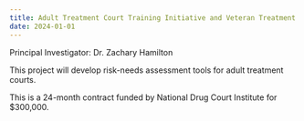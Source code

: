 ```yaml
---
title: Adult Treatment Court Training Initiative and Veteran Treatment Court Training and Technical Assistance (2024-2025)
date: 2024-01-01
---
```


Principal Investigator: Dr. Zachary Hamilton

<!--more-->

This project will develop risk-needs assessment tools for adult treatment courts.

This is a 24-month contract funded by National Drug Court Institute for $300,000.
